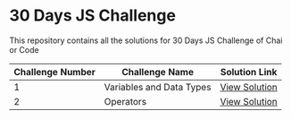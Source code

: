 # 30 Days JS Challenge

This repository contains all the solutions for 30 Days JS Challenge of Chai or Code

| Challenge Number | Challenge Name           | Solution Link                                                                     |
| ---------------- | ------------------------ | --------------------------------------------------------------------------------- |
| 1                | Variables and Data Types | [View Solution](https://github.com/badjatya/30-days-js-chai-or-code/tree/main/01) |
| 2                | Operators                | [View Solution](https://github.com/badjatya/30-days-js-chai-or-code/tree/main/02) |

